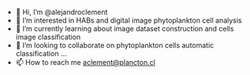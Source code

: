 - 👋 Hi, I’m @alejandroclement
- 👀 I’m interested in HABs and digital image phytoplankton cell analysis
- 🌱 I’m currently learning about image dataset construction and cells image classification 
- 💞️ I’m looking to collaborate on phytoplankton cells automatic classification ...
- 📫 How to reach me aclement@plancton.cl 

<!---
alejandroclement/alejandroclement is a ✨ special ✨ repository because its `README.md` (this file) appears on your GitHub profile.
You can click the Preview link to take a look at your changes.
--->
